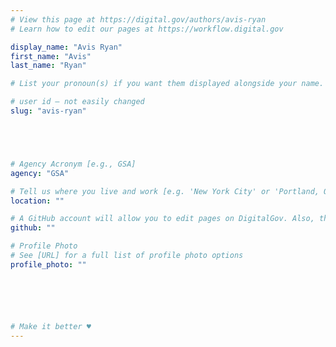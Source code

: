 ```yaml
---
# View this page at https://digital.gov/authors/avis-ryan
# Learn how to edit our pages at https://workflow.digital.gov

display_name: "Avis Ryan"
first_name: "Avis"
last_name: "Ryan"

# List your pronoun(s) if you want them displayed alongside your name. If blank, we'll use just your name. Learn more http://mypronouns.org

# user id — not easily changed
slug: "avis-ryan"





# Agency Acronym [e.g., GSA]
agency: "GSA"

# Tell us where you live and work [e.g. 'New York City' or 'Portland, OR']
location: ""

# A GitHub account will allow you to edit pages on DigitalGov. Also, the image used in your GitHub account can be used to populate your digital.gov profile photo. Learn more about getting a Github account at [URL]
github: ""

# Profile Photo
# See [URL] for a full list of profile photo options
profile_photo: ""






# Make it better ♥
---
```

